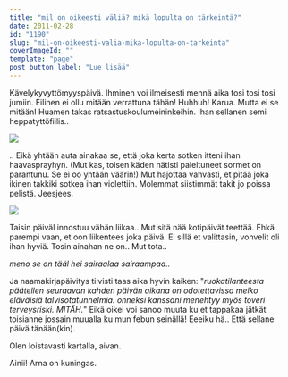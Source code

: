 ```yaml
---
title: "mil on oikeesti väliä? mikä lopulta on tärkeintä?"
date: 2011-02-28
id: "1190"
slug: "mil-on-oikeesti-valia-mika-lopulta-on-tarkeinta"
coverImageId: ""
template: "page"
post_button_label: "Lue lisää"
---
```


Kävelykyvyttömyyspäivä. Ihminen voi ilmeisesti mennä aika tosi tosi tosi jumiin. Eilinen ei ollu mitään verrattuna tähän! Huhhuh! Karua. Mutta ei se mitään! Huamen takas ratsastuskoulumeininkeihin. Ihan sellanen semi heppatyttöfiilis..

[![](/images/nimet%25C3%25B6n3.png)](https://lh6.googleusercontent.com/-b74Srsldx5Q/TWwEJuXvB9I/AAAAAAAAABU/-8ZI7rGl1Xw/s1600/nimet%25C3%25B6n3.png)

.. Eikä yhtään auta ainakaa se, että joka kerta sotken itteni ihan haavasprayhyn. (Mut kas, toisen käden nätisti paleltuneet sormet on parantunu. Se ei oo yhtään väärin!) Mut hajottaa vahvasti, et pitää joka ikinen takkiki sotkea ihan violettiin. Molemmat siistimmät takit jo poissa pelistä. Jeesjees.

[![](/images/nimet%25C3%25B6n2.png)](https://lh5.googleusercontent.com/-PbUsW9qjLcI/TWwEy3Zp7TI/AAAAAAAAABY/Spbg1Ss8rcw/s1600/nimet%25C3%25B6n2.png)

Taisin päiväl innostuu vähän liikaa.. Mut sitä nää kotipäivät teettää. Ehkä parempi vaan, et oon liikentees joka päivä. Ei sillä et valittasin, vohvelit oli ihan hyviä. Tosin ainahan ne on.. Mut tota..

_meno se on tääl hei sairaalaa sairaampaa.._

Ja naamakirjapäivitys tiivisti taas aika hyvin kaiken: "_ruokatilanteesta päätellen seuraavan kahden päivän aikana on odotettavissa melko eläväisiä talvisotatunnelmia. onneksi kanssani menehtyy myös toveri terveysriski. MITÄH._" Eikä oikei voi sanoo muuta ku et tappakaa jätkät toisianne jossain muualla ku mun febun seinällä! Eeeiku hä.. Että sellane päivä tänään(kin).

Olen loistavasti kartalla, aivan.

Ainii! Arna on kuningas.
